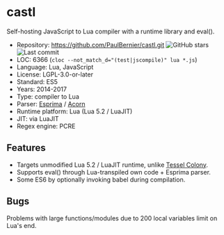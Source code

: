# castl

Self-hosting JavaScript to Lua compiler with a runtime library and eval().

* Repository:       https://github.com/PaulBernier/castl.git <img src="https://img.shields.io/github/stars/PaulBernier/castl?label=&style=flat-square" alt="GitHub stars" title="GitHub stars"><img src="https://img.shields.io/github/last-commit/PaulBernier/castl?label=&style=flat-square" alt="Last commit" title="Last commit">
* LOC:              6366 (`cloc --not_match_d="(test|jscompile)" lua *.js`)
* Language:         Lua, JavaScript
* License:          LGPL-3.0-or-later
* Standard:         ES5
* Years:            2014-2017
* Type:             compiler to Lua
* Parser:           [Esprima](esprima.md) / [Acorn](acorn.md)
* Runtime platform: Lua (Lua 5.2 / LuaJIT)
* JIT:              via LuaJIT
* Regex engine:     PCRE

## Features

* Targets unmodified Lua 5.2 / LuaJIT runtime, unlike [Tessel Colony](tessel-colony.md).
* Supports eval() through Lua-transpiled own code + Esprima parser.
* Some ES6 by optionally invoking babel during compilation.

## Bugs

Problems with large functions/modules due to 200 local variables limit on Lua's end.
